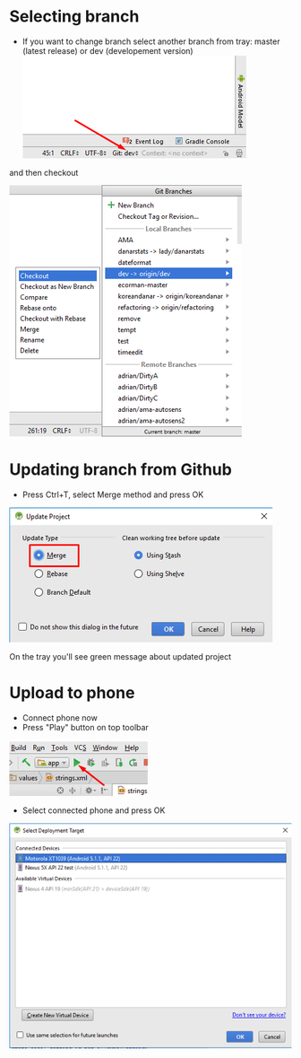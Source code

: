 # Selecting branch
* If you want to change branch select another branch from tray: master (latest release) or dev (developement version)
![](images/branchintray.png)

and then checkout

![](images/checkout.png)

# Updating branch from Github
* Press Ctrl+T, select Merge method and press OK

![](images/merge.png)

On the tray you'll see green message about updated project

# Upload to phone
* Connect phone now
* Press "Play" button on top toolbar

![](images/play.png)

* Select connected phone and press OK

![](images/connectedphone.png)


